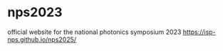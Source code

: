 # nps2023
official website for the national photonics symposium 2023
https://isp-nps.github.io/nps2025/
